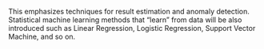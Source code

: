 This emphasizes techniques for result estimation and anomaly detection. Statistical
machine learning methods that “learn” from data will be also introduced such as Linear
Regression, Logistic Regression, Support Vector Machine, and so on.
